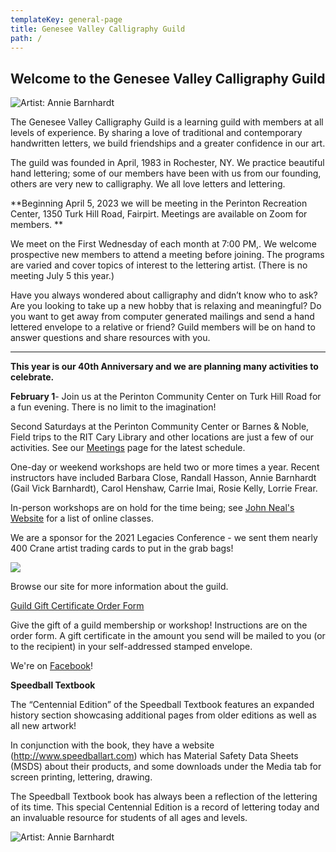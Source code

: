 ```yaml
---
templateKey: general-page
title: Genesee Valley Calligraphy Guild
path: /
---
```

## Welcome to the Genesee Valley Calligraphy Guild

![Artist: Annie Barnhardt](/img/annieb_forever.jpg)

The Genesee Valley Calligraphy Guild is a learning guild with members at all levels of experience. By sharing a love of traditional and contemporary handwritten letters, we build friendships and a greater confidence in our art.

The guild was founded in April, 1983 in Rochester, NY. We practice beautiful hand lettering; some of our members have been with us from our founding, others are very new to calligraphy. We all love letters and lettering.

**Beginning April 5, 2023 we will be meeting in the Perinton Recreation Center, 1350 Turk Hill Road, Fairpirt. Meetings are available on Zoom for members. **

We meet on the First Wednesday of each month at 7:00 PM,. We welcome prospective new members to attend a meeting before joining. The programs are varied and cover topics of interest to the lettering artist. (There is no meeting July 5 this year.)

Have you always wondered about calligraphy and didn’t know who to ask? Are you looking to take up a new hobby that is relaxing and meaningful? Do you want to get away from computer generated mailings and send a hand lettered envelope to a relative or friend? Guild members will be on hand to answer questions and share resources with you.

- - -

**This year is our 40th Anniversary and we are planning many activities to celebrate.**

**February 1**- Join us at the Perinton Community Center on Turk Hill Road for a fun evening. There is no limit to the imagination!

Second Saturdays at the Perinton Community Center or Barnes & Noble, Field trips to the RIT Cary Library and other locations are just a few of our activities. See our [Meetings](https://www.gvcalligraphy.org/meetings) page for the latest schedule.

One-day or weekend workshops are held two or more times a year. Recent instructors have included Barbara Close, Randall Hasson, Annie Barnhardt (Gail Vick Barnhardt), Carol Henshaw, Carrie Imai, Rosie Kelly, Lorrie Frear.

In-person workshops are on hold for the time being; see [John Neal's Website](https://www.johnnealbooks.com/prod_detail_list/instructor-book-supply-lists) for a list of online classes.

We are a sponsor for the 2021 Legacies Conference - we sent them nearly 400 Crane artist trading cards to put in the grab bags!

![](/img/legacies_sponsorlogo.jpg)

Browse our site for more information about the guild.

[Guild Gift Certificate Order Form ](/img/gvcg-gift-certificate.pdf)

Give the gift of a guild membership or workshop! Instructions are on the order form. A gift certificate in the amount you send will be mailed to you (or to the recipient) in your self-addressed stamped envelope.

We're on [Facebook](https://www.facebook.com/Genesee-Valley-Calligraphy-Guild-165364643525299/)!

**Speedball Textbook**

The “Centennial Edition” of the Speedball Textbook features an expanded history section showcasing additional pages from older editions as well as all new artwork!

In conjunction with the book, they have a website (http://www.speedballart.com) which has Material Safety Data Sheets (MSDS) about their products, and some downloads under the Media tab for screen printing, lettering, drawing.

The Speedball Textbook book has always been a reflection of the lettering of its time. This special Centennial Edition is a record of lettering today and an invaluable resource for students of all ages and levels.

![Artist: Annie Barnhardt](/img/annieb_forever_young.jpg)
